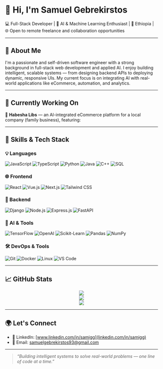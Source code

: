 # 👋 Hi, I'm Samuel Gebrekirstos

💻 Full-Stack Developer | 🧠 AI & Machine Learning Enthusiast |
📍 Ethiopia | 🌐 Open to remote freelance and collaboration opportunities

---

## 🚀 About Me

I'm a passionate and self-driven software engineer with a strong background in full-stack web development and applied AI. I enjoy building intelligent, scalable systems — from designing backend APIs to deploying dynamic, responsive UIs. My current focus is on integrating AI with real-world applications like eCommerce, automation, and analytics.

---

## 🔨 Currently Working On

🛒 **Habesha Libs** — an AI-integrated eCommerce platform for a local company (family business), featuring:


---

## 💼 Skills & Tech Stack

### 💡 Languages
![JavaScript](https://img.shields.io/badge/-JavaScript-F7DF1E?style=flat&logo=javascript&logoColor=black)
![TypeScript](https://img.shields.io/badge/-TypeScript-3178C6?style=flat&logo=typescript&logoColor=white)
![Python](https://img.shields.io/badge/-Python-3776AB?style=flat&logo=python&logoColor=white)
![Java](https://img.shields.io/badge/-Java-007396?style=flat&logo=java&logoColor=white)
![C++](https://img.shields.io/badge/-C++-00599C?style=flat&logo=c%2b%2b&logoColor=white)
![SQL](https://img.shields.io/badge/-SQL-4479A1?style=flat&logo=postgresql&logoColor=white)

### 🌐 Frontend
![React](https://img.shields.io/badge/-React-61DAFB?style=flat&logo=react&logoColor=black)
![Vue.js](https://img.shields.io/badge/-Vue.js-4FC08D?style=flat&logo=vue.js&logoColor=white)
![Next.js](https://img.shields.io/badge/-Next.js-000000?style=flat&logo=next.js&logoColor=white)
![Tailwind CSS](https://img.shields.io/badge/-Tailwind%20CSS-38B2AC?style=flat&logo=tailwind-css&logoColor=white)

### 🔧 Backend
![Django](https://img.shields.io/badge/-Django-092E20?style=flat&logo=django&logoColor=white)
![Node.js](https://img.shields.io/badge/-Node.js-339933?style=flat&logo=node.js&logoColor=white)
![Express.js](https://img.shields.io/badge/-Express.js-000000?style=flat&logo=express&logoColor=white)
![FastAPI](https://img.shields.io/badge/-FastAPI-009688?style=flat&logo=fastapi&logoColor=white)

### 🧠 AI & Tools
![TensorFlow](https://img.shields.io/badge/-TensorFlow-FF6F00?style=flat&logo=tensorflow&logoColor=white)
![OpenAI](https://img.shields.io/badge/-OpenAI-412991?style=flat&logo=openai&logoColor=white)
![Scikit-Learn](https://img.shields.io/badge/-Scikit--Learn-F7931E?style=flat&logo=scikit-learn&logoColor=white)
![Pandas](https://img.shields.io/badge/-Pandas-150458?style=flat&logo=pandas&logoColor=white)
![NumPy](https://img.shields.io/badge/-NumPy-013243?style=flat&logo=numpy&logoColor=white)

### 🛠️ DevOps & Tools
![Git](https://img.shields.io/badge/-Git-F05032?style=flat&logo=git&logoColor=white)
![Docker](https://img.shields.io/badge/-Docker-2496ED?style=flat&logo=docker&logoColor=white)
![Linux](https://img.shields.io/badge/-Linux-FCC624?style=flat&logo=linux&logoColor=black)
![VS Code](https://img.shields.io/badge/-VS%20Code-007ACC?style=flat&logo=visual-studio-code&logoColor=white)

---

## 📈 GitHub Stats

<p align="center">
  <img src="https://github-readme-stats.vercel.app/api?username=samigg2&show_icons=true&theme=radical&count_private=true&hide_rank=false&include_all_commits=true" />
  <br />
  <img src="https://github-readme-stats.vercel.app/api/top-langs/?username=samigg2&layout=compact&theme=radical&langs_count=10" />
  <br />
  <img src="https://streak-stats.demolab.com?user=samigg2&theme=radical&hide_border=false" />
</p>

---


## 🌍 Let's Connect

- 💼 LinkedIn: [www.linkedin.com/in/samigg](linkedin.com/in/samigg)
- 📧 Email: [samuelgebrekirstos93@gmail.com](mailto:samuelgebrekirstos93@gmail.com)

---

> *“Building intelligent systems to solve real-world problems — one line of code at a time.”*

